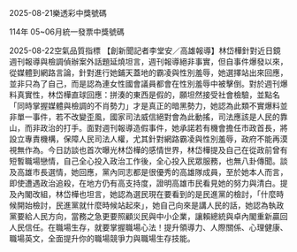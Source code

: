 
2025-08-21樂透彩中獎號碼

                                
114年 05~06月統一發票中獎號碼
                             
2025-08-22空氣品質指標
                              【創新聞記者李堂安／高雄報導】林岱樺針對近日鏡週刊報導與檢調偵辦案外話題延燒坦言，週刊報導絕非事實，但自事件爆發以來，從媒體到網路言論，針對進行她鋪天蓋地的霸凌與性別羞辱，她選擇站出來回應，並非只為了自己，而是認為連女性國會議員都會在性別羞辱中被擊倒。對於週刊爆料真實性，林岱樺直球回應：拼湊的東西是假的，願坦然接受社會檢驗，並點名「同時掌握媒體與檢調的不肖勢力」才是真正的暗黑勢力，她認為此類不實爆料並非單一事件，若不改變歪風，國家司法威信絕對會為此動搖，司法應該是人民的靠山，而非政治的打手。面對週刊報導造假事件，她承諾若有機會擔任市政首長，將設立專責機構，保障人民司法人權，尤其針對網路霸凌與性別羞辱，政府不能再漠視無作為。今日訪談也首次曝光林岱樺的感情世界，林岱樺提及自己在從政前曾有短暫職場戀情，自己全心投入政治工作後，全心投入民眾服務，也無八卦傳聞。談及高雄市長選情，她回應，黨內同志都是很優秀的高雄隊成員，至於她本人而言，即使遭遇政治追殺，在地方仍有高支持度，證明高雄市民看見她的努力與清白。提及內閣改組，林岱樺也坦言，她認為選民現在要看到的是民進黨的檢討，「什麼時候開始檢討，民進黨就什麼時候站起來」，她自己向來是講人民的話，她認為執政黨要給人民方向，當務之急更要照顧災民與中小企業，讓賴總統與卓內閣重新贏回人民信任。在職場生存，就要掌握職場心法！提升領導力、人際關係、心理健康、職場英文，全面提升你的職場競爭力與職場生存技能。